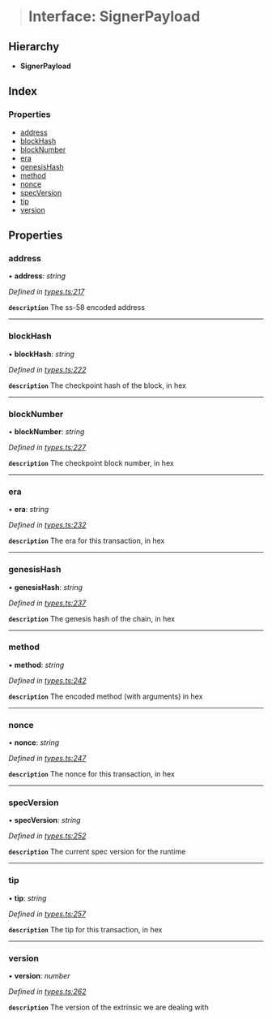> # Interface: SignerPayload

## Hierarchy

* **SignerPayload**

## Index

### Properties

* [address](_types_.signerpayload.md#address)
* [blockHash](_types_.signerpayload.md#blockhash)
* [blockNumber](_types_.signerpayload.md#blocknumber)
* [era](_types_.signerpayload.md#era)
* [genesisHash](_types_.signerpayload.md#genesishash)
* [method](_types_.signerpayload.md#method)
* [nonce](_types_.signerpayload.md#nonce)
* [specVersion](_types_.signerpayload.md#specversion)
* [tip](_types_.signerpayload.md#tip)
* [version](_types_.signerpayload.md#version)

## Properties

###  address

• **address**: *string*

*Defined in [types.ts:217](https://github.com/polkadot-js/api/blob/6fee15b/packages/api/src/types.ts#L217)*

**`description`** The ss-58 encoded address

___

###  blockHash

• **blockHash**: *string*

*Defined in [types.ts:222](https://github.com/polkadot-js/api/blob/6fee15b/packages/api/src/types.ts#L222)*

**`description`** The checkpoint hash of the block, in hex

___

###  blockNumber

• **blockNumber**: *string*

*Defined in [types.ts:227](https://github.com/polkadot-js/api/blob/6fee15b/packages/api/src/types.ts#L227)*

**`description`** The checkpoint block number, in hex

___

###  era

• **era**: *string*

*Defined in [types.ts:232](https://github.com/polkadot-js/api/blob/6fee15b/packages/api/src/types.ts#L232)*

**`description`** The era for this transaction, in hex

___

###  genesisHash

• **genesisHash**: *string*

*Defined in [types.ts:237](https://github.com/polkadot-js/api/blob/6fee15b/packages/api/src/types.ts#L237)*

**`description`** The genesis hash of the chain, in hex

___

###  method

• **method**: *string*

*Defined in [types.ts:242](https://github.com/polkadot-js/api/blob/6fee15b/packages/api/src/types.ts#L242)*

**`description`** The encoded method (with arguments) in hex

___

###  nonce

• **nonce**: *string*

*Defined in [types.ts:247](https://github.com/polkadot-js/api/blob/6fee15b/packages/api/src/types.ts#L247)*

**`description`** The nonce for this transaction, in hex

___

###  specVersion

• **specVersion**: *string*

*Defined in [types.ts:252](https://github.com/polkadot-js/api/blob/6fee15b/packages/api/src/types.ts#L252)*

**`description`** The current spec version for  the runtime

___

###  tip

• **tip**: *string*

*Defined in [types.ts:257](https://github.com/polkadot-js/api/blob/6fee15b/packages/api/src/types.ts#L257)*

**`description`** The tip for this transaction, in hex

___

###  version

• **version**: *number*

*Defined in [types.ts:262](https://github.com/polkadot-js/api/blob/6fee15b/packages/api/src/types.ts#L262)*

**`description`** The version of the extrinsic we are dealing with